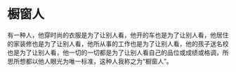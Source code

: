 # 橱窗人

有一种人，他穿时尚的衣服是为了让别人看，他开的车也是为了让别人看，他居住的家装修也是为了让别人看，他所从事的工作也是为了让别人看，他的孩子送名校也是为了让别人看，他一切的一切都是为了让别人看自己的品位或成绩或格调，所思所想都以他人眼光为唯一标准，这种人我称之为“橱窗人”。